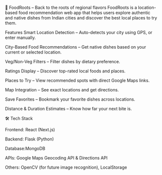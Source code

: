 🌾 FoodRoots – Back to the roots of regional flavors
FoodRoots is a location-based food recommendation web app that helps users explore authentic and native dishes from Indian cities and discover the best local places to try them.


 Features
 Smart Location Detection – Auto-detects your city using GPS, or enter manually.

 City-Based Food Recommendations – Get native dishes based on your current or selected location.

 Veg/Non-Veg Filters – Filter dishes by dietary preference.

 Ratings Display – Discover top-rated local foods and places.

 Places to Try – View recommended spots with direct Google Maps links.

 Map Integration – See exact locations and get directions.

 Save Favorites – Bookmark your favorite dishes across locations.

 Distance & Duration Estimates – Know how far your next bite is.



🛠️ Tech Stack

Frontend: React (Next.js)

Backend: Flask (Python)

Database:MongoDB

APIs: Google Maps Geocoding API & Directions API

Others: OpenCV (for future image recognition), LocalStorage

